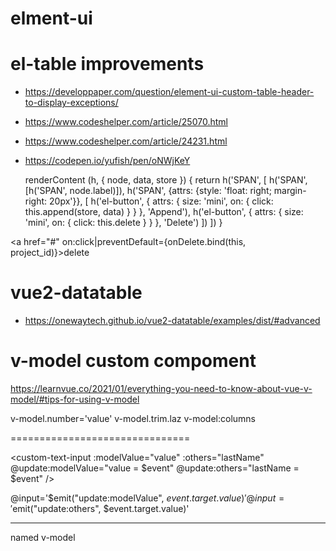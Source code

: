 # elment-ui

# el-table improvements
- https://developpaper.com/question/element-ui-custom-table-header-to-display-exceptions/
- https://www.codeshelper.com/article/25070.html
- https://www.codeshelper.com/article/24231.html
- https://codepen.io/yufish/pen/oNWjKeY


  renderContent (h, { node, data, store }) {
    return h('SPAN', [
      h('SPAN', [h('SPAN', node.label)]),
      h('SPAN', {attrs: {style: 'float: right; margin-right: 20px'}}, [
        h('el-button', { attrs: { size: 'mini', on: { click: this.append(store, data) } } }, 'Append'),
        h('el-button', { attrs: { size: 'mini', on: { click: this.delete } } }, 'Delete')
      ])
    ])
  }
  

<a href="#" on:click|preventDefault={onDelete.bind(this, project_id)}>delete</a>



# vue2-datatable
- https://onewaytech.github.io/vue2-datatable/examples/dist/#advanced






# v-model custom compoment
https://learnvue.co/2021/01/everything-you-need-to-know-about-vue-v-model/#tips-for-using-v-model

v-model.number='value'
v-model.trim.laz
v-model:columns


===============================

<custom-text-input v-model="value" v-model:others='lastName'/>

<!-- IS THE SAME AS -->

<custom-text-input 
   :modelValue="value"
   :others="lastName"
   @update:modelValue="value = $event"
   @update:others="lastName = $event"
/>

@input='$emit("update:modelValue", $event.target.value)'
@input='$emit("update:others", $event.target.value)'
_________________________________________________________________________________________________
named v-model
<custom-text-input v-model:name="value" />

<custom-text-input 
      v-model='value' 
      v-model:lastName='lastName'
    />

<custom-text-input 
  v-model.no-whitespace='value' 
  v-model:lastName='lastName'
/>


